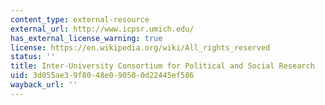 ```yaml
---
content_type: external-resource
external_url: http://www.icpsr.umich.edu/
has_external_license_warning: true
license: https://en.wikipedia.org/wiki/All_rights_reserved
status: ''
title: Inter-University Consortium for Political and Social Research
uid: 3d055ae3-9f80-48e0-9050-0d22445ef586
wayback_url: ''
---
```

